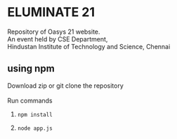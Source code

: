 # ELUMINATE 21

Repository of Oasys 21 website.</br>An event held by CSE Department, </br>Hindustan Institute of Technology and Science, Chennai

## using npm

Download zip or git clone the repository</br></br>
Run commands

1. `npm install`

2. `node app.js`

